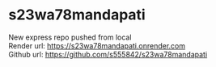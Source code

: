 # s23wa78mandapati
New express repo pushed from local  
Render url: <https://s23wa78mandapati.onrender.com>  
Github url: <https://github.com/s555842/s23wa78mandapati>  
